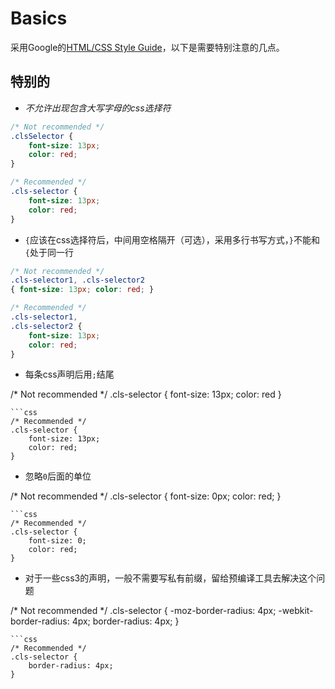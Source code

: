 # Basics
采用Google的[HTML/CSS Style Guide](http://google-styleguide.googlecode.com/svn/trunk/htmlcssguide.xml)，以下是需要特别注意的几点。

## 特别的
- *不允许出现包含大写字母的css选择符*

```css
/* Not recommended */
.clsSelector {
    font-size: 13px;
    color: red;
}
```
```css
/* Recommended */
.cls-selector {
    font-size: 13px;
    color: red;
}
```

- `{`应该在css选择符后，中间用空格隔开（可选），采用多行书写方式，`}`不能和`{`处于同一行

```css
/* Not recommended */
.cls-selector1, .cls-selector2
{ font-size: 13px; color: red; }
```
```css
/* Recommended */
.cls-selector1,
.cls-selector2 {
    font-size: 13px;
    color: red;
}
```

- 每条css声明后用`;`结尾

/* Not recommended */
.cls-selector {
    font-size: 13px;
    color: red
}
```
```css
/* Recommended */
.cls-selector {
    font-size: 13px;
    color: red;
}
```

- 忽略`0`后面的单位

/* Not recommended */
.cls-selector {
    font-size: 0px;
    color: red;
}
```
```css
/* Recommended */
.cls-selector {
    font-size: 0;
    color: red;
}
```

- 对于一些css3的声明，一般不需要写私有前缀，留给预编译工具去解决这个问题

/* Not recommended */
.cls-selector {
    -moz-border-radius: 4px;
    -webkit-border-radius: 4px;
    border-radius: 4px;
}
```
```css
/* Recommended */
.cls-selector {
    border-radius: 4px;
}
```

